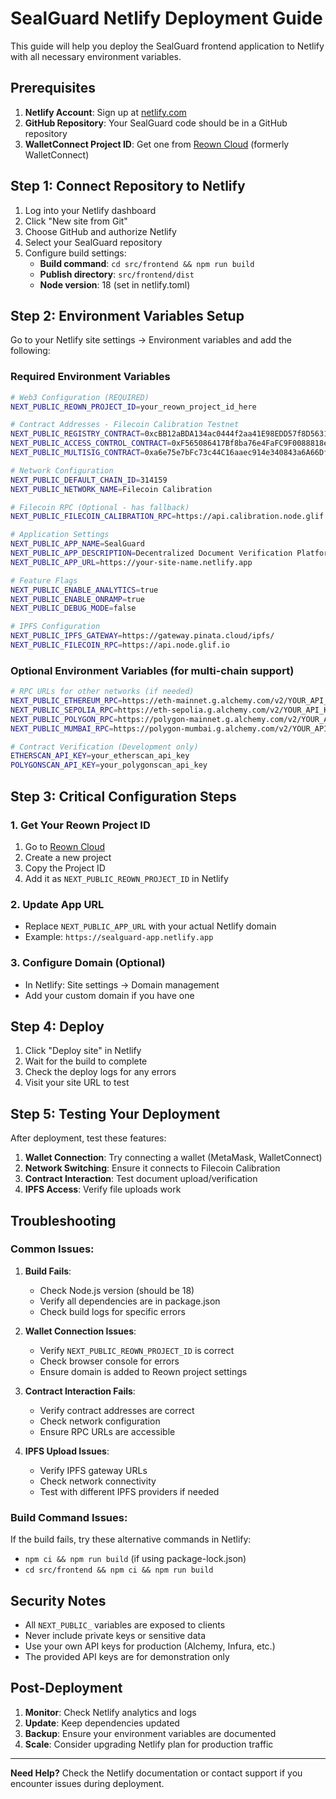 # SealGuard Netlify Deployment Guide

This guide will help you deploy the SealGuard frontend application to Netlify with all necessary environment variables.

## Prerequisites

1. **Netlify Account**: Sign up at [netlify.com](https://netlify.com)
2. **GitHub Repository**: Your SealGuard code should be in a GitHub repository
3. **WalletConnect Project ID**: Get one from [Reown Cloud](https://cloud.reown.com/) (formerly WalletConnect)

## Step 1: Connect Repository to Netlify

1. Log into your Netlify dashboard
2. Click "New site from Git"
3. Choose GitHub and authorize Netlify
4. Select your SealGuard repository
5. Configure build settings:
   - **Build command**: `cd src/frontend && npm run build`
   - **Publish directory**: `src/frontend/dist`
   - **Node version**: 18 (set in netlify.toml)

## Step 2: Environment Variables Setup

Go to your Netlify site settings → Environment variables and add the following:

### Required Environment Variables

```bash
# Web3 Configuration (REQUIRED)
NEXT_PUBLIC_REOWN_PROJECT_ID=your_reown_project_id_here

# Contract Addresses - Filecoin Calibration Testnet
NEXT_PUBLIC_REGISTRY_CONTRACT=0xcBB12aBDA134ac0444f2aa41E98EDD57f8D5631F
NEXT_PUBLIC_ACCESS_CONTROL_CONTRACT=0xF565086417Bf8ba76e4FaFC9F0088818eA027539
NEXT_PUBLIC_MULTISIG_CONTRACT=0xa6e75e7bFc73c44C16aaec914e340843a6A66Df8

# Network Configuration
NEXT_PUBLIC_DEFAULT_CHAIN_ID=314159
NEXT_PUBLIC_NETWORK_NAME=Filecoin Calibration

# Filecoin RPC (Optional - has fallback)
NEXT_PUBLIC_FILECOIN_CALIBRATION_RPC=https://api.calibration.node.glif.io/rpc/v1

# Application Settings
NEXT_PUBLIC_APP_NAME=SealGuard
NEXT_PUBLIC_APP_DESCRIPTION=Decentralized Document Verification Platform
NEXT_PUBLIC_APP_URL=https://your-site-name.netlify.app

# Feature Flags
NEXT_PUBLIC_ENABLE_ANALYTICS=true
NEXT_PUBLIC_ENABLE_ONRAMP=true
NEXT_PUBLIC_DEBUG_MODE=false

# IPFS Configuration
NEXT_PUBLIC_IPFS_GATEWAY=https://gateway.pinata.cloud/ipfs/
NEXT_PUBLIC_FILECOIN_RPC=https://api.node.glif.io
```

### Optional Environment Variables (for multi-chain support)

```bash
# RPC URLs for other networks (if needed)
NEXT_PUBLIC_ETHEREUM_RPC=https://eth-mainnet.g.alchemy.com/v2/YOUR_API_KEY
NEXT_PUBLIC_SEPOLIA_RPC=https://eth-sepolia.g.alchemy.com/v2/YOUR_API_KEY
NEXT_PUBLIC_POLYGON_RPC=https://polygon-mainnet.g.alchemy.com/v2/YOUR_API_KEY
NEXT_PUBLIC_MUMBAI_RPC=https://polygon-mumbai.g.alchemy.com/v2/YOUR_API_KEY

# Contract Verification (Development only)
ETHERSCAN_API_KEY=your_etherscan_api_key
POLYGONSCAN_API_KEY=your_polygonscan_api_key
```

## Step 3: Critical Configuration Steps

### 1. Get Your Reown Project ID
1. Go to [Reown Cloud](https://cloud.reown.com/)
2. Create a new project
3. Copy the Project ID
4. Add it as `NEXT_PUBLIC_REOWN_PROJECT_ID` in Netlify

### 2. Update App URL
- Replace `NEXT_PUBLIC_APP_URL` with your actual Netlify domain
- Example: `https://sealguard-app.netlify.app`

### 3. Configure Domain (Optional)
- In Netlify: Site settings → Domain management
- Add your custom domain if you have one

## Step 4: Deploy

1. Click "Deploy site" in Netlify
2. Wait for the build to complete
3. Check the deploy logs for any errors
4. Visit your site URL to test

## Step 5: Testing Your Deployment

After deployment, test these features:

1. **Wallet Connection**: Try connecting a wallet (MetaMask, WalletConnect)
2. **Network Switching**: Ensure it connects to Filecoin Calibration
3. **Contract Interaction**: Test document upload/verification
4. **IPFS Access**: Verify file uploads work

## Troubleshooting

### Common Issues:

1. **Build Fails**:
   - Check Node.js version (should be 18)
   - Verify all dependencies are in package.json
   - Check build logs for specific errors

2. **Wallet Connection Issues**:
   - Verify `NEXT_PUBLIC_REOWN_PROJECT_ID` is correct
   - Check browser console for errors
   - Ensure domain is added to Reown project settings

3. **Contract Interaction Fails**:
   - Verify contract addresses are correct
   - Check network configuration
   - Ensure RPC URLs are accessible

4. **IPFS Upload Issues**:
   - Verify IPFS gateway URLs
   - Check network connectivity
   - Test with different IPFS providers if needed

### Build Command Issues:
If the build fails, try these alternative commands in Netlify:
- `npm ci && npm run build` (if using package-lock.json)
- `cd src/frontend && npm ci && npm run build`

## Security Notes

- All `NEXT_PUBLIC_` variables are exposed to clients
- Never include private keys or sensitive data
- Use your own API keys for production (Alchemy, Infura, etc.)
- The provided API keys are for demonstration only

## Post-Deployment

1. **Monitor**: Check Netlify analytics and logs
2. **Update**: Keep dependencies updated
3. **Backup**: Ensure your environment variables are documented
4. **Scale**: Consider upgrading Netlify plan for production traffic

---

**Need Help?** Check the Netlify documentation or contact support if you encounter issues during deployment.